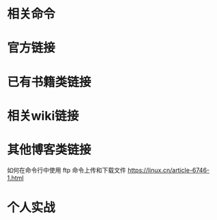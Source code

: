 
# 相关命令

# 官方链接

# 已有书籍类链接

# 相关wiki链接

# 其他博客类链接

如何在命令行中使用 ftp 命令上传和下载文件 https://linux.cn/article-6746-1.html

# 个人实战
